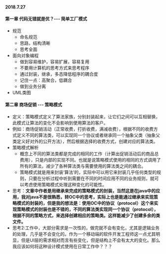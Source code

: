 #### 2018.7.27

#### 第一章 代码无错就是优？--- 简单工厂模式

- 规范    
    - 命名规范
    - 思路，结构清晰 
    - 思考全面
- 面向对象编程
    - 做到容易维护，容易扩展，容易复用
    - 不要用计算机的思考方式来思考程序
    - 通过封装，继承，多态降低程序的耦合度
    - 记住一点：高聚合，低耦合
    - 做到业务分离
- UML类图


#### 第二章 商场促销 --- 策略模式
- 定义：策略模式定义了算法家族，分别封装起来，让它们之间可以互相替换，此模式让算法的变化不会影响到使用算法的客户。
- 例如：商场促销活动（正常收费，打折收费，满减收费），根据不同的收费方式定义不同的算法类，可以实现同一个协议或者继承同一个抽象父类（抽象父类定义好对外的公开方法），然后根据选择的收费方式，创建对应的算法类。
- 策略模式解析
    - 概念上不同的算法类都是完成的相同的工作（计算出促销活动后的商品总费用），只是内部的实现不同。也就是说策略模式使用的相同的方式调用了所有的算法，减少了各种算法类与需要使用的算法类之间的耦合。
    - 策略模式就是用来封装‘算法’的，实际中可以用它来封装几乎任何类型的规则，只要在分析过程中听到需要在不同的时间应用不同的业务规则，就可以考虑使用策略模式处理这种变化的可能性。
- 思考：**文章中作者是用继承来完成的策略模式的封装，当然这是在java中的应用，我对java不是很熟悉，转OC中的思考，实际上也是能通过继承来实现策略模式的封装的，但是我的想法是：使用OC中的协议（protocol）这个来实现策略模式的封装也是不错的，不同的算法类实现同一个协议（protocol），根据不同的策略方式，来选择创建相应的策略类。这样能减少了创建多余的类文件。**
- 思考2:工作中，大部分需求是一次性的，做完就不会有变化，尤其是逻辑业务的处理，几乎是不会变化的。作为一个移动端的软件开发工程师这一点尤其明显，但是UI层的需求相对而言有些变化，但是结构上不会有太大的变化。那么我应该如何将这种设计模式使用在日常工作中？？？

